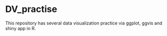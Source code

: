 # DV_practise
This repository has several data visualization practice via ggplot, ggvis and shiny app in R.
